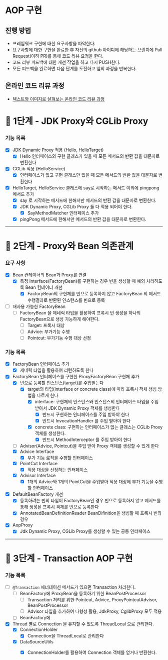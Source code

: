 # AOP 구현
## 진행 방법
* 프레임워크 구현에 대한 요구사항을 파악한다.
* 요구사항에 대한 구현을 완료한 후 자신의 github 아이디에 해당하는 브랜치에 Pull Request(이하 PR)를 통해 코드 리뷰 요청을 한다.
* 코드 리뷰 피드백에 대한 개선 작업을 하고 다시 PUSH한다.
* 모든 피드백을 완료하면 다음 단계를 도전하고 앞의 과정을 반복한다.

## 온라인 코드 리뷰 과정
* [텍스트와 이미지로 살펴보는 온라인 코드 리뷰 과정](https://github.com/next-step/nextstep-docs/tree/master/codereview)

# 🚀 1단계 - JDK Proxy와 CGLib Proxy

### 기능 목록
- [x] JDK Dynamic Proxy 적용 (Hello, HelloTarget)
  - [x] Hello 인터페이스와 구현 클래스가 있을 때 모든 메서드의 반환 값을 대문자로 변환한다
- [x] CGLib 적용 (HelloService)
  - [x] 인터페이스가 없고 구현 클래스만 있을 때 모든 메서드의 반환 값을 대문자로 변환한다
- [x] HelloTarget, HelloService 클래스에 say로 시작하는 메서드 이외에 pingpong 메서드 추가
  - [x] say 로 시작하는 메서드에 한해서만 메서드의 반환 값을 대문자로 변환한다.
  - [x] JDK Dynamic Proxy, CGLib Proxy 둘 다 적용 되어야 한다.
    - [x] SayMethodMatcher 인터페이스 추가
  - [x] pingPong 메서드에 한해서만 메서드의 반환 값을 대문자로 변환한다.

---

# 🚀 2단계 - Proxy와 Bean 의존관계

### 요구 사항
- [x] Bean 컨테이너의 Bean과 Proxy를 연결
  - [x] 특정 Interface(FactoryBean)를 구현하는 경우 빈을 생성할 때 예외 처리하도록 Bean 컨테이너 개선
    - [x] FactoryBean의 구현체를 빈으로 등록하지 않고 FactoryBean 의 메서드 수행결과로 반환된 인스턴스를 빈으로 등록
- [ ] 재사용 가능한 FactoryBean
  - [ ] FactoryBean 을 제네릭 타입을 활용하여 프록시 빈 생성을 하나의 FactoryBean으로 생성 가능하게 해야한다.
    - [ ] Target: 프록시 대상
    - [ ] Advice: 부가기능 수행
    - [ ] Pointcut: 부가기능 수행 대상 선정

### 기능 목록
- [x] FactoryBean 인터페이스 추가
  - [x] 제네릭 타입을 활용하여 리턴하도록 한다
- [x] FactoryBean 인터페이스를 구현한 ProxyFactoryBean 구현체 추가
  - [x] 빈으로 등록할 인스턴스(target)를 주입받는다
    - [x] target의 타입(interface or concrete class)에 따라 프록시 객체 생성 방법을 다르게 한다
      - [x] interface: 구현체의 인스턴스와 인스턴스의 인터페이스 타입을 주입 받아서 JDK Dynamic Proxy 객체를 생성한다
        - [x] 반드시 구현하는 인터페이스를 주입 받아야 한다
        - [x] 반드시 InvocationHandler 를 주입 받아야 한다
      - [x] concrete class: 구현하는 인터페이스가 없는 클래스는 CGLib Proxy 객체를 생성한다.
        - [x] 반드시 MethodInterceptor 를 주입 받아야 한다
  - [ ] Advisor(Advice, Pointcut)을 주입 받아 Proxy 객체를 생성할 수 있게 한다
  - [x] Advice Interface
    - [x] 부가 기능 로직을 수행할 인터페이스
  - [x] PointCut Interface
    - [x] 적용 대상을 선정하는 인터페이스
  - [x] Advisor Interface
    - [x] 1개의 Advice와 1개의 PointCut을 주입받아 적용 대상에 부가 기능을 수행할 인터페이스
- [x] DefaultBeanFactory 개선
  - [x] 등록하려는 빈의 타입이 FactoryBean인 경우 빈으로 등록하지 않고 메서드를 통해 생성된 프록시 객체를 빈으로 등록한다 
  - [x] AnnotatedBeanDefinitionReader BeanDifinition을 생성할 때 프록시 빈의 경우 
- [x] AopProxy
  - [x] Jdk Dynamic Proxy, CGLib Proxy를 생성할 수 있는 공통 인터페이스 

---

# 🚀 3단계 - Transaction AOP 구현

### 기능 목록
- [ ] `@Transaction` 애너테이션 메서드가 있으면 Transaction 처리한다.
  - [ ] BeanFactory에 ProxyBean을 등록하기 위한 BeanPostProcessor
    - [ ] Transaction 처리를 위한 Pointcut, Advice, ProxyPointcutAdvisor, BeanPostProcessor
    - [ ] Advisor 타입을 추가하여 다형성 활용, JdkProxy, CglibProxy 모두 적용
  - [ ] BeanFactory에 
- [x] Thread 별로 Connection 을 유지할 수 있도록 ThreadLocal 으로 관리한다.
  - [x] ConnectionHolder
    - [x] Connection을 ThreadLocal로 관리한다
  - [x] DataSourceUtils
    - [x] ConnectionHolder를 활용하여 Connection 객체를 얻거나 반환한다.

